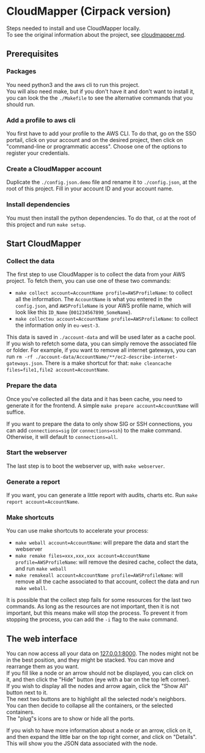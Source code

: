 # CloudMapper (Cirpack version)

Steps needed to install and use CloudMapper locally.\
To see the original information about the project, see [cloudmapper.md](./CLOUDMAPPER.md).

## Prerequisites

### Packages

You need python3 and the aws cli to run this project.\
You will also need make, but if you don't have it and don't want to install it, you can look the the `./Makefile` to
see the alternative commands that you should run.

### Add a profile to aws cli

You first have to add your profile to the AWS CLI. To do that, go on the SSO portail, click on your account and on the
desired project, then click on "command-line or programmatic access". Choose one of the options to register your
credentials.

### Create a CloudMapper account

Duplicate the `./config.json.demo` file and rename it to `./config.json`, at the root of this project. Fill in your
account ID and your account name.

### Install dependencies

You must then install the python dependencies. To do that, `cd` at the root of this project and run `make setup`.

## Start CloudMapper

### Collect the data

The first step to use CloudMapper is to collect the data from your AWS project. To fetch them, you can use one of these
two commands:
- `make collect account=AccountName profile=AWSProfileName`: to collect all the information. The
`AccountName` is what you entered in the `config.json`, and `AWSProfileName` is your AWS profile name, which
will look like this `ID_Name` (`001234567890_SomeName`).
- `make collecteu account=AccountName profile=AWSProfileName`: to collect the information only in
`eu-west-3`.

This data is saved in `./account-data` and will be used later as a cache pool. If you wish to refetch some data,
you can simply remove the associated file or folder. For example, if you want to remove all internet gateways, you can
run `rm -rf ./account-data/AccountName/**/ec2-describe-internet-gateways.json`. There is a make shortcut for
that: `make cleancache files=file1,file2 account=AccountName`.

### Prepare the data

Once you've collected all the data and it has been cache, you need to generate it for the frontend. A simple
`make prepare account=AccountName` will suffice.

If you want to prepare the data to only show SIG or SSH connections, you can add `connections=sig`
(or `connections=ssh`) to the make command. Otherwise, it will default to `connections=all`.

### Start the webserver

The last step is to boot the webserver up, with `make webserver`.

### Generate a report

If you want, you can generate a little report with audits, charts etc. Run `make report account=AccountName`.

### Make shortcuts

You can use make shortcuts to accelerate your process:
- `make weball account=AccountName`: will prepare the data and start the webserver
- `make remake files=xxx,xxx,xxx account=AccountName profile=AWSProfileName`: will remove the desired cache,
collect the data, and run `make weball`
- `make remakeall account=AccountName profile=AWSProfileName`: will remove all the cache associated to that
account, collect the data and run `make weball`.

It is possible that the collect step fails for some resources for the last two commands. As long as the resources are
not important, then it is not important, but this means make will stop the process. To prevent it from stopping the
process, you can add the `-i` flag to the `make` command.

## The web interface

You can now access all your data on [127.0.0.1:8000](http://127.0.0.1:8000). The nodes might not be in the best
position, and they might be stacked. You can move and rearrange them as you want.\
If you fill like a node or an arrow
should not be displayed, you can click on it, and then click the "Hide" button (eye with a bar on the top left corner).\
If you wish to display all the nodes and arrow again, click the "Show All" button next to it.\
The next two buttons are to highlight all the selected node's neighbors.\
You can then decide to collapse all the containers, or the selected containers.\
The "plug"s icons are to show or hide all the ports.

If you wish to have more information about a node or an arrow, click on it, and then expand the little bar on the top
right corner, and click on "Details". This will show you the JSON data associated with the node.
